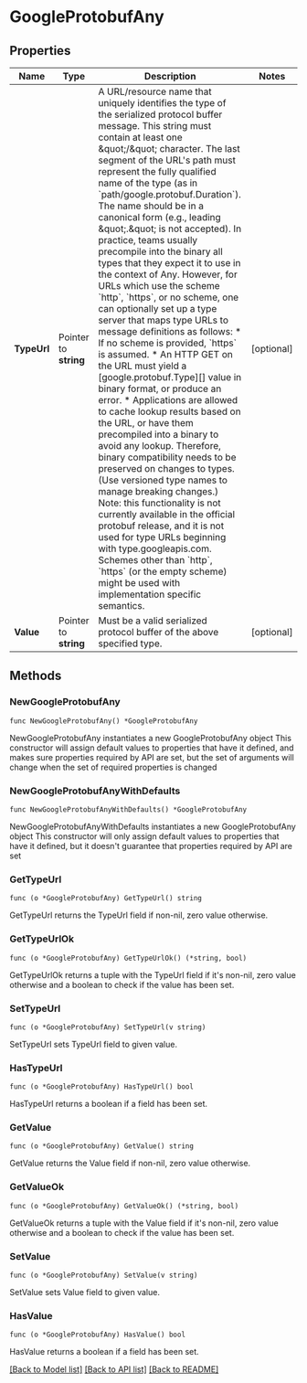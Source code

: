 # GoogleProtobufAny

## Properties

Name | Type | Description | Notes
------------ | ------------- | ------------- | -------------
**TypeUrl** | Pointer to **string** | A URL/resource name that uniquely identifies the type of the serialized protocol buffer message. This string must contain at least one \&quot;/\&quot; character. The last segment of the URL&#39;s path must represent the fully qualified name of the type (as in &#x60;path/google.protobuf.Duration&#x60;). The name should be in a canonical form (e.g., leading \&quot;.\&quot; is not accepted).  In practice, teams usually precompile into the binary all types that they expect it to use in the context of Any. However, for URLs which use the scheme &#x60;http&#x60;, &#x60;https&#x60;, or no scheme, one can optionally set up a type server that maps type URLs to message definitions as follows:  * If no scheme is provided, &#x60;https&#x60; is assumed. * An HTTP GET on the URL must yield a [google.protobuf.Type][]   value in binary format, or produce an error. * Applications are allowed to cache lookup results based on the   URL, or have them precompiled into a binary to avoid any   lookup. Therefore, binary compatibility needs to be preserved   on changes to types. (Use versioned type names to manage   breaking changes.)  Note: this functionality is not currently available in the official protobuf release, and it is not used for type URLs beginning with type.googleapis.com.  Schemes other than &#x60;http&#x60;, &#x60;https&#x60; (or the empty scheme) might be used with implementation specific semantics. | [optional] 
**Value** | Pointer to **string** | Must be a valid serialized protocol buffer of the above specified type. | [optional] 

## Methods

### NewGoogleProtobufAny

`func NewGoogleProtobufAny() *GoogleProtobufAny`

NewGoogleProtobufAny instantiates a new GoogleProtobufAny object
This constructor will assign default values to properties that have it defined,
and makes sure properties required by API are set, but the set of arguments
will change when the set of required properties is changed

### NewGoogleProtobufAnyWithDefaults

`func NewGoogleProtobufAnyWithDefaults() *GoogleProtobufAny`

NewGoogleProtobufAnyWithDefaults instantiates a new GoogleProtobufAny object
This constructor will only assign default values to properties that have it defined,
but it doesn't guarantee that properties required by API are set

### GetTypeUrl

`func (o *GoogleProtobufAny) GetTypeUrl() string`

GetTypeUrl returns the TypeUrl field if non-nil, zero value otherwise.

### GetTypeUrlOk

`func (o *GoogleProtobufAny) GetTypeUrlOk() (*string, bool)`

GetTypeUrlOk returns a tuple with the TypeUrl field if it's non-nil, zero value otherwise
and a boolean to check if the value has been set.

### SetTypeUrl

`func (o *GoogleProtobufAny) SetTypeUrl(v string)`

SetTypeUrl sets TypeUrl field to given value.

### HasTypeUrl

`func (o *GoogleProtobufAny) HasTypeUrl() bool`

HasTypeUrl returns a boolean if a field has been set.

### GetValue

`func (o *GoogleProtobufAny) GetValue() string`

GetValue returns the Value field if non-nil, zero value otherwise.

### GetValueOk

`func (o *GoogleProtobufAny) GetValueOk() (*string, bool)`

GetValueOk returns a tuple with the Value field if it's non-nil, zero value otherwise
and a boolean to check if the value has been set.

### SetValue

`func (o *GoogleProtobufAny) SetValue(v string)`

SetValue sets Value field to given value.

### HasValue

`func (o *GoogleProtobufAny) HasValue() bool`

HasValue returns a boolean if a field has been set.


[[Back to Model list]](../README.md#documentation-for-models) [[Back to API list]](../README.md#documentation-for-api-endpoints) [[Back to README]](../README.md)



